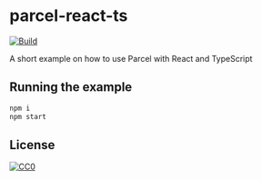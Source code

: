 # parcel-react-ts

[![Build](https://github.com/jreyes33/parcel-react-ts/workflows/Build/badge.svg)](https://github.com/jreyes33/parcel-react-ts/actions?query=workflow%3ABuild)

A short example on how to use Parcel with React and TypeScript

## Running the example

```sh
npm i
npm start
```

## License
[![CC0](https://mirrors.creativecommons.org/presskit/buttons/88x31/svg/cc-zero.svg)](https://creativecommons.org/publicdomain/zero/1.0/)
